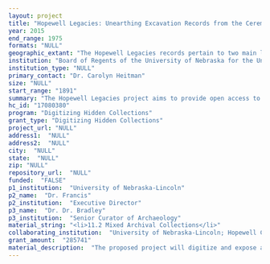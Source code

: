 ```yaml
--- 
layout: project 
title: "Hopewell Legacies: Unearthing Excavation Records from the Ceremonial Mounds of the Ohio Hopewell"
year: 2015
end_range: 1975
formats: "NULL"
geographic_extant: "The Hopewell Legacies records pertain to two main localities within the Scioto River Valley: the Mound City Group and the Hopewell Mound Group. Both loci are part of Hopewell Culture National Historical Park."
institution: "Board of Regents of the University of Nebraska for the University of Nebraska-LIncoln"
institution_type: "NULL"
primary_contact: "Dr. Carolyn Heitman"
size: "NULL"
start_range: "1891"
summary: "The Hopewell Legacies project aims to provide open access to archaeological excavation records to further scholarship on the ancient monumental earthwork constructions and large-scale ceremonial activities of the Ohio River Valley. During the first five centuries of the common era, intensified ceremonial practices among the Ohio Hopewell integrated many native societies in Eastern North America. Leveraging four strategic institutional partnerships (Center for Digital Research in the Humanities, Ohio History Connection, Hopewell Culture National Historical Park, and the Center for Digital Antiquity), our primary goal is to provide sustainable access to records from the Hopewell Mound Group (1891-1892,1922-1925) and the Mound City Group (1920-21, 1963-1975). This collaboration will aggregate collections torn asunder by the vagaries of time and foster a new era of historical and archaeological scholarship."
hc_id: "17080380"
program: "Digitizing Hidden Collections"
grant_type: "Digitizing Hidden Collections"
project_url: "NULL"
address1:  "NULL"
address2:  "NULL"
city:  "NULL"
state:  "NULL"
zip: "NULL"
repository_url:  "NULL"
funded:  "FALSE"
p1_institution:  "University of Nebraska-Lincoln"
p2_name:  "Dr. Francis"
p2_institution:  "Executive Director"
p3_name:  "Dr. Dr. Bradley"
p3_institution:  "Senior Curator of Archaeology"
material_string: "<li>11.2 Mixed Archival Collections</li>"
collaborating_institution:  "University of Nebraska-Lincoln; Hopewell Culture National Historical Park; Ohio History Connection; Center for Digital Antiquity"
grant_amount:  "285741"
material_description:  "The proposed project will digitize and expose archival materials from three major excavations (notes, maps, photographs, unpublished reports, etc.) at the Hopewell Mound Group and the Mound City Group in what is today the Hopewell Culture National Historical Park. (1) In the early 1890s (1891-1892), pioneering archaeologist Warren K. Moorehead excavated approximately half of the mounds at the Hopewell Mound Group and about one quarter of the largest mound, Mound 25. Moorehead produced an immense and diverse range of artifacts from beneath the numerous mounds at the site. The collections from Moorehead's work at the Hopewell Mound Group were displayed at the Columbian Exposition of 1893 in Chicago and are curated by the Field Museum of Natural History. The records of his work are held at the Ohio History Connection. This proposed project will digitize the Moorehead documentary records so they can be rearticulated with the archaeological artifacts. (2) In the 1920s, Henry Shetrone and William Mills mapped and excavated nearly all of the mounds within the Hopewell Mound Group. As the mounds have become less visible, today these records are invaluable and remain the existing authority on the Hopewell Mound Group. The artifacts from these excavations are currently housed at Hopewell Culture NHP, but the documentary records remain at the Ohio History Connection. This proposed project will allow the documentation to be rearticulated with the archaeological artifacts. (3) In the early 1960s, NPS archeologists made several recommendations to rectify discrepancies in the locations of the reconstructed mounds, earthworks, and borrow pits at the Mound City Group. Between 1963 and 1975, Dr. James Brown conducted a series of excavations adding significantly to our body of knowledge about these ceremonial mounds. This third collection will complement the earlier legacy collections and significantly enhance the scholarly impact of the Hopewell Legacies project."
---
```

